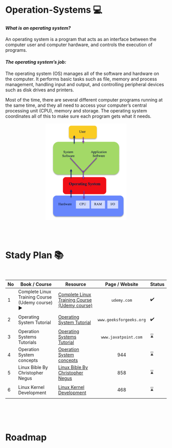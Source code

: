 # Operation-Systems  💻 
#### _What is an operating system?_ 
An operating system is a program that acts as an interface between the computer user and computer hardware, and controls the execution of programs.

#### _The operating system’s job:_ 
The operating system (OS) manages all of the software and hardware on the computer. It performs basic tasks such as file, memory and process management, handling input and output, and controlling peripheral devices such as disk drives and printers.

Most of the time, there are several different computer programs running at the same time, and they all need to access your computer’s central processing unit (CPU), memory and storage. The operating system coordinates all of this to make sure each program gets what it needs.

<p align="center">
     <img src="https://github.com/abbos0123/Operation-Systems/blob/main/images/os-image-1.png" alt="OS IMAGE" style="height: 50%; width:50%;"/>
</p>
<br/>
<br/>

# Stady Plan 📚 

<br/>

|No|Book / Course|Resource|Page / Website|Status|
|--|----|--------|----|------|
|1|Complete Linux Training Course (Udemy course) :arrow_forward:|[Complete Linux Training Course (Udemy course)](https://www.udemy.com/course/complete-linux-training-course-to-get-your-dream-it-job/)|<p align="center"> ```udemy.com```</p>|:heavy_check_mark:|
|2|Operating System Tutorial|[Operating System Tutorial](https://www.geeksforgeeks.org/operating-systems/?ref=ghm)|<p align="center">  ```www.geeksforgeeks.org```</p>|:heavy_check_mark:|
|3|Operation Systems Tutorials|[Operating Systems Tutorial](https://www.javatpoint.com/operating-system)|<p align="center"> ```www.javatpoint.com``` </p>|:hourglass:|
|4| Operation System concepts |[Operation System concepts](https://github.com/abbos0123/Operation-Systems/tree/main/Operating%20System%20Concepts)|<p align="center">944 </p>|:hourglass:|
|5|Linux Bible By Christopher Negus |[Linux Bible By Christopher Negus](https://github.com/abbos0123/Operation-Systems/tree/main/Linux%20Bible%20By%20Christopher%20Negus)|<p align="center">858 </p>|:hourglass:|
|6|Linux Kernel Development|[Linux Kernel Development](https://github.com/abbos0123/Operation-Systems/tree/main/Linux%20Kernel%20Development%2C%203rd%20Edition)|<p align="center">468</p>|:hourglass:|
    
<br />
<br />
<br />

# Roadmap 
